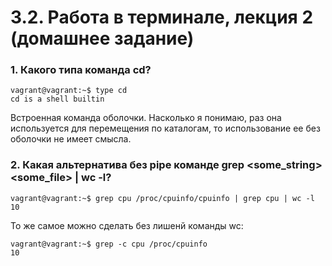 # 3.2. Работа в терминале, лекция 2 (домашнее задание)

### 1. Какого типа команда cd?

```
vagrant@vagrant:~$ type cd  
cd is a shell builtin
```
Встроенная команда оболочки. Насколько я понимаю, раз она используется для перемещения по каталогам, то использование ее без оболочки не имеет смысла.

### 2. Какая альтернатива без pipe команде grep <some_string> <some_file> | wc -l?

```
vagrant@vagrant:~$ grep cpu /proc/cpuinfo/cpuinfo | grep cpu | wc -l
10
```
То же самое можно сделать без лишенй команды wc:
```
vagrant@vagrant:~$ grep -c cpu /proc/cpuinfo
10
```
